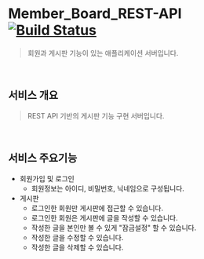 # Member_Board_REST-API [![Build Status](https://app.travis-ci.com/min9288/Member_Board_REST-API.svg?branch=main)](https://app.travis-ci.com/min9288/Member_Board_REST-API)
> 회원과 게시판 기능이 있는 애플리케이션 서버입니다.

</br>

## 서비스 개요
> REST API 기반의 게시판 기능 구현 서버입니다.

</br>

## 서비스 주요기능
- 회원가입 및 로그인
  - 회원정보는 아이디, 비밀번호, 닉네임으로 구성됩니다.
- 게시판
  - 로그인한 회원만 게시판에 접근할 수 있습니다.
  - 로그인한 회원은 게시판에 글을 작성할 수 있습니다.
  - 작성한 글을 본인만 볼 수 있게 "잠금설정" 할 수 있습니다.
  - 작성한 글을 수정할 수 있습니다.
  - 작성한 글을 삭제할 수 있습니다.
  
